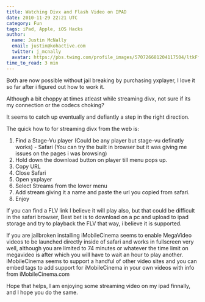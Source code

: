 ```yaml
---
title: Watching Divx and Flash Video on IPAD
date: 2010-11-29 22:21 UTC
category: Fun
tags: iPad, Apple, iOS Hacks
author:
  name: Justin McNally
  email: justin@kohactive.com
  twitter: j_mcnally
  avatar: https://pbs.twimg.com/profile_images/570726681204117504/ltkFf5dq.jpeg
time_to_read: 3 min
---
```


Both are now possible without jail breaking by purchasing yxplayer, I love it so far after i figured out how to work it.

Although a bit choppy at times atleast while streaming divx, not sure if its my connection or the codecs choking?

It seems to catch up eventually and defiantly a step in the right direction.

The quick how to for streaming divx from the web is:

1. Find a Stage-Vu player (Could be any player but stage-vu definatly works)  - Safari (You can try the built in browser but it was giving me issues on the pages i was browsing)
3. Hold down the download button on player till menu pops up.
4. Copy URL
5. Close Safari
6. Open yxplayer
7. Select Streams from the lower menu
8. Add stream giving it a name and paste the url you copied from safari.
9. Enjoy

If you can find a FLV link I believe it will play also, but that could be difficult in the safari browser, Best bet is to download on a pc and upload to ipad storage and try to playback the FLV that way, i believe it is supported.

If you are jailbroken installing iMobileCinema seems to enable MegaVideo videos to be launched directly inside of safari and works in fullscreen very well, although you are limited to 74 minutes or whatever the time limit on megavideo is after which you will have to wait an hour to play another. iMobileCinema seems to support a handful of other video sites and you can embed tags to add support for iMobileCinema in your own videos with info from iMobileCinema.com

Hope that helps, I am enjoying some streaming video on my ipad finnally, and I hope you do the same.
